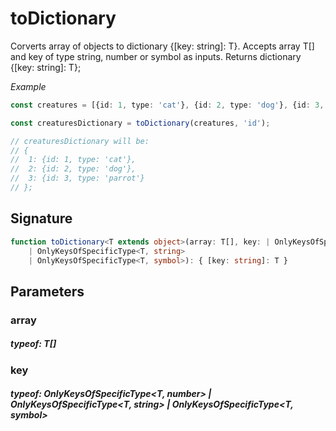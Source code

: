 # toDictionary

Corverts array of objects to dictionary {[key: string]: T}.
Accepts array T[] and key of type string, number or symbol as inputs.
Returns dictionary {[key: string]: T};

_Example_

```TypeScript
const creatures = [{id: 1, type: 'cat'}, {id: 2, type: 'dog'}, {id: 3, type: 'parrot'}];

const creaturesDictionary = toDictionary(creatures, 'id');

// creaturesDictionary will be:
// {
//  1: {id: 1, type: 'cat'},
//  2: {id: 2, type: 'dog'},
//  3: {id: 3, type: 'parrot'}
// };
```

## Signature

```TypeScript
function toDictionary<T extends object>(array: T[], key: | OnlyKeysOfSpecificType<T, number>
    | OnlyKeysOfSpecificType<T, string>
    | OnlyKeysOfSpecificType<T, symbol>): { [key: string]: T }
```

## Parameters

### array

##### typeof: T[]

### key

##### typeof: OnlyKeysOfSpecificType&#60;T, number&#62; | OnlyKeysOfSpecificType&#60;T, string&#62; | OnlyKeysOfSpecificType&#60;T, symbol&#62;
